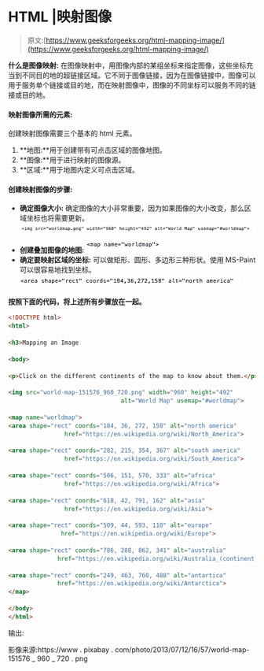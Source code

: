 # HTML |映射图像

> 原文:[https://www.geeksforgeeks.org/html-mapping-image/](https://www.geeksforgeeks.org/html-mapping-image/)

**什么是图像映射:**
在图像映射中，用图像内部的某组坐标来指定图像，这些坐标充当到不同目的地的超链接区域。它不同于图像链接，因为在图像链接中，图像可以用于服务单个链接或目的地，而在映射图像中，图像的不同坐标可以服务不同的链接或目的地。

#### 映射图像所需的元素:

创建映射图像需要三个基本的 html 元素。

1.  **地图:**用于创建带有可点击区域的图像地图。
2.  **图像:**用于进行映射的图像源。
3.  **区域:**用于地图内定义可点击区域。

#### 创建映射图像的步骤:

*   **确定图像大小:**
    确定图像的大小非常重要，因为如果图像的大小改变，那么区域坐标也将需要更新。
    ![](img/3753a770239201f7d0dbe4f07505528c.png)
*   **创建叠加图像的地图:**
    ![](img/d1f598fc53b32a94643755021721cde3.png)
*   **确定要映射区域的坐标:**
    可以做矩形、圆形、多边形三种形状。使用 MS-Paint 可以很容易地找到坐标。
    ![](img/109e8f5c48934ddf3c5ca2c8edea3a13.png)

**按照下面的代码，将上述所有步骤放在一起。**

```html
<!DOCTYPE html>
<html>

<h3>Mapping an Image

<body>

<p>Click on the different continents of the map to know about them.</p>

<img src="world-map-151576_960_720.png" width="960" height="492"
                                alt="World Map" usemap="#worldmap">

<map name="worldmap">
<area shape="rect" coords="184, 36, 272, 158" alt="north america"
                href="https://en.wikipedia.org/wiki/North_America">

<area shape="rect" coords="282, 215, 354, 367" alt="south america" 
                href="https://en.wikipedia.org/wiki/South_America">

<area shape="rect" coords="506, 151, 570, 333" alt="africa"
                href="https://en.wikipedia.org/wiki/Africa">

<area shape="rect" coords="618, 42, 791, 162" alt="asia"
                href="https://en.wikipedia.org/wiki/Asia">

<area shape="rect" coords="509, 44, 593, 110" alt="europe"
               href="https://en.wikipedia.org/wiki/Europe">

<area shape="rect" coords="786, 288, 862, 341" alt="australia" 
              href="https://en.wikipedia.org/wiki/Australia_(continent)">

<area shape="rect" coords="249, 463, 760, 488" alt="antartica"
              href="https://en.wikipedia.org/wiki/Antarctica"> 
</map>

</body>
</html>
```

输出:

影像来源:https://www . pixabay . com/photo/2013/07/12/16/57/world-map-151576 _ 960 _ 720 . png